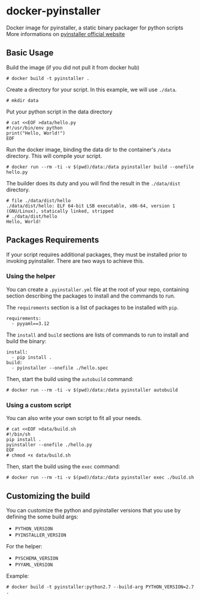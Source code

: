 docker-pyinstaller
==========

Docker image for pyinstaller, a static binary packager for python scripts
More informations on [pyinstaller official website](http://www.pyinstaller.org/)

Basic Usage
-----------

Build the image (if you did not pull it from docker hub)

    # docker build -t pyinstaller .

Create a directory for your script. In this example, we will use `./data`.

    # mkdir data

Put your python script in the data directory

    # cat <<EOF >data/hello.py
    #!/usr/bin/env python
    print("Hello, World!")
    EOF

Run the docker image, binding the data dir to the container's `/data` directory.
This will compile your script.

    # docker run --rm -ti -v $(pwd)/data:/data pyinstaller build --onefile hello.py

The builder does its duty and you will find the result in the `./data/dist` directory.

    # file ./data/dist/hello
    ./data/dist/hello: ELF 64-bit LSB executable, x86-64, version 1 (GNU/Linux), statically linked, stripped
    # ./data/dist/hello
    Hello, World!

Packages Requirements
---------------------

If your script requires additional packages, they must be installed prior to
invoking pyinstaller. There are two ways to achieve this.

### Using the helper

You can create a `.pyinstaller.yml` file at the root of your repo, containing
section describing the packages to install and the commands to run.

The `requirements` section is a list of packages to be installed with `pip`.

    requirements:
      - pyyaml==3.12

The `install` and `build` sections are lists of commands to run to install and
build the binary:

    install:
      - pip install .
    build:
      - pyinstaller --onefile ./hello.spec

Then, start the build using the `autobuild` command:

    # docker run --rm -ti -v $(pwd)/data:/data pyinstaller autobuild

### Using a custom script

You can also write your own script to fit all your needs.

    # cat <<EOF >data/build.sh
    #!/bin/sh
    pip install .
    pyinstaller --onefile ./hello.py
    EOF
    # chmod +x data/build.sh

Then, start the build using the `exec` command:

    # docker run --rm -ti -v $(pwd)/data:/data pyinstaller exec ./build.sh

Customizing the build
---------------------

You can customize the python and pyinstaller versions that you use by defining
the some build args:

- `PYTHON_VERSION`
- `PYINSTALLER_VERSION`

For the helper:

- `PYSCHEMA_VERSION`
- `PYYAML_VERSION`

Example:

    # docker build -t pyinstaller:python2.7 --build-arg PYTHON_VERSION=2.7 .

